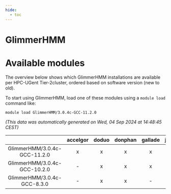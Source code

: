 ```yaml
---
hide:
  - toc
---
```


GlimmerHMM
==========

# Available modules


The overview below shows which GlimmerHMM installations are available per HPC-UGent Tier-2cluster, ordered based on software version (new to old).

To start using GlimmerHMM, load one of these modules using a `module load` command like:

```shell
module load GlimmerHMM/3.0.4c-GCC-11.2.0
```

*(This data was automatically generated on Wed, 04 Sep 2024 at 14:48:45 CEST)*  

| |accelgor|doduo|donphan|gallade|joltik|shinx|skitty|
| :---: | :---: | :---: | :---: | :---: | :---: | :---: | :---: |
|GlimmerHMM/3.0.4c-GCC-11.2.0|x|x|x|x|x|-|x|
|GlimmerHMM/3.0.4c-GCC-10.2.0|-|x|x|x|x|-|x|
|GlimmerHMM/3.0.4c-GCC-8.3.0|-|x|x|-|x|-|x|
